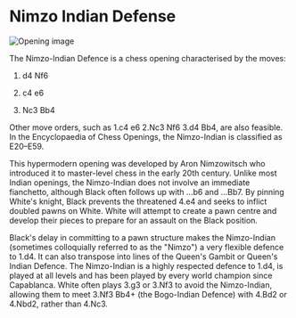 # Nimzo Indian Defense

![Opening image](https://www.thechesswebsite.com/wp-content/uploads/2012/07/nimzo-indian-defense-big.jpg)

The Nimzo-Indian Defence is a chess opening characterised by the moves:



1. d4 Nf6

2. c4 e6

3. Nc3 Bb4

Other move orders, such as 1.c4 e6 2.Nc3 Nf6 3.d4 Bb4, are also feasible. In the Encyclopaedia of Chess Openings, the Nimzo-Indian is classified as E20–E59.

This hypermodern opening was developed by Aron Nimzowitsch who introduced it to master-level chess in the early 20th century. Unlike most Indian openings, the Nimzo-Indian does not involve an immediate fianchetto, although Black often follows up with ...b6 and ...Bb7. By pinning White's knight, Black prevents the threatened 4.e4 and seeks to inflict doubled pawns on White. White will attempt to create a pawn centre and develop their pieces to prepare for an assault on the Black position.

Black's delay in committing to a pawn structure makes the Nimzo-Indian (sometimes colloquially referred to as the "Nimzo") a very flexible defence to 1.d4. It can also transpose into lines of the Queen's Gambit or Queen's Indian Defence. The Nimzo-Indian is a highly respected defence to 1.d4, is played at all levels and has been played by every world champion since Capablanca. White often plays 3.g3 or 3.Nf3 to avoid the Nimzo-Indian, allowing them to meet 3.Nf3 Bb4+ (the Bogo-Indian Defence) with 4.Bd2 or 4.Nbd2, rather than 4.Nc3.